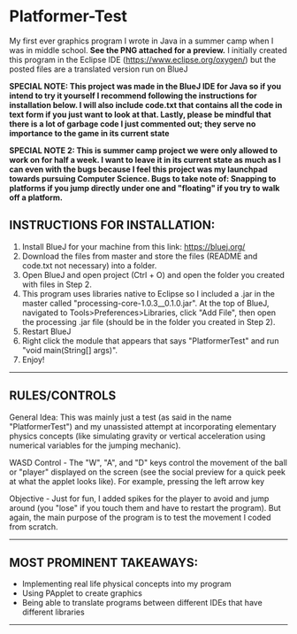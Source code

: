 # Platformer-Test
My first ever graphics program I wrote in Java in a summer camp when I was in middle school. **See the PNG attached for a preview.**
I initially created this program in the Eclipse IDE (https://www.eclipse.org/oxygen/) but the posted files are a translated version run on BlueJ

**SPECIAL NOTE: This project was made in the BlueJ IDE for Java so if you intend to try it yourself I recommend following the instructions for installation below. I will also include code.txt that contains all the code in text form if you just want to look at that. Lastly, please be mindful that there is a lot of garbage code I just commented out; they serve no importance to the game in its current state**

**SPECIAL NOTE 2: This is summer camp project we were only allowed to work on for half a week. I want to leave it in its current state as much as I can even with the bugs because I feel this project was my launchpad towards pursuing Computer Science. Bugs to take note of: Snapping to platforms if you jump directly under one and "floating" if you try to walk off a platform.**

INSTRUCTIONS FOR INSTALLATION:
--------------------------------------------------------------------------------------------------------------------------------------------
1. Install BlueJ for your machine from this link: https://bluej.org/
2. Download the files from master and store the files (README and code.txt not necessary) into a folder.
4. Open BlueJ and open project (Ctrl + O) and open the folder you created with files in Step 2.
5. This program uses libraries native to Eclipse so I included a .jar in the master called "processing-core-1.0.3__0.1.0.jar". At the top of BlueJ, navigated to Tools>Preferences>Libraries, click "Add File", then open the processing .jar file (should be in the folder you created in Step 2).
6. Restart BlueJ
7. Right click the module that appears that says "PlatformerTest" and run "void main(String[] args)".
8. Enjoy!
--------------------------------------------------------------------------------------------------------------------------------------------

RULES/CONTROLS
--------------------------------------------------------------------------------------------------------------------------------------------
General Idea: This was mainly just a test (as said in the name "PlatformerTest") and my unassisted attempt at incorporating elementary physics concepts (like simulating gravity or vertical acceleration using numerical variables for the jumping mechanic).

WASD Control -  The "W", "A", and "D" keys control the movement of the ball or "player" displayed on the screen (see the social preview for a quick peek at what the applet looks like). For example, pressing the left arrow key 

Objective - Just for fun, I added spikes for the player to avoid and jump around (you "lose" if you touch them and have to restart the program). But again, the main purpose of the program is to test the movement I coded from scratch.

--------------------------------------------------------------------------------------------------------------------------------------------

MOST PROMINENT TAKEAWAYS:
--------------------------------------------------------------------------------------------------------------------------------------------
- Implementing real life physical concepts into my program
- Using PApplet to create graphics
- Being able to translate programs between different IDEs that have different libraries
--------------------------------------------------------------------------------------------------------------------------------------------
